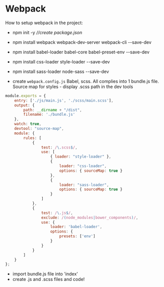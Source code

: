 # Webpack

How to setup webpack in the project:

- npm init -y *//create package.json*
- npm install webpack webpack-dev-server webpack-cli --save-dev
- npm install babel-loader babel-core babel-preset-env --save-dev
- npm install css-loader style-loader --save-dev
- npm install sass-loader node-sass --save-dev

- create `webpack.config.js`
Babel, scss. All complies into 1 bundle.js file.
Source map for styles - display .scss path in the dev tools
```js
module.exports = {
    entry: ['./js/main.js', './scss/main.scss'],
    output: {
        path: __dirname + "/dist",
        filename: './bundle.js'
    },
    watch: true,
    devtool: "source-map",
    module: {
        rules: [
            {
                test: /\.scss$/,
                use: [
                    { loader: "style-loader" },
                    {
                        loader: "css-loader",
                        options: { sourceMap: true }
                    },
                    {
                        loader: "sass-loader",
                        options: { sourceMap: true }
                    }
                ]
            },
            {
                test: /\.js$/,
                exclude: /(node_modules|bower_components)/,
                use: {
                    loader: 'babel-loader',
                    options: {
                        presets: ['env']
                    }
                }
            }
        ]
    }
};
```
- import bundle.js file into 'index'
- create .js and .scss files and code!